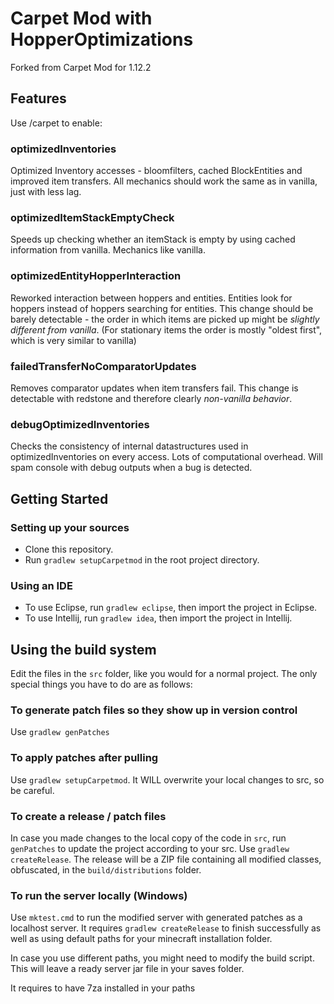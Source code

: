 # Carpet Mod with HopperOptimizations
Forked from Carpet Mod for 1.12.2
## Features

Use /carpet to enable:

### optimizedInventories

Optimized Inventory accesses - bloomfilters, cached BlockEntities and improved item transfers. All mechanics should work the same as in vanilla, just with less lag.


### optimizedItemStackEmptyCheck

Speeds up checking whether an itemStack is empty by using cached information from vanilla. Mechanics like vanilla. 


### optimizedEntityHopperInteraction

Reworked interaction between hoppers and entities. Entities look for hoppers instead of hoppers searching for entities. This change should be barely detectable - the order in which items are picked up might be *slightly different from vanilla*. (For stationary items the order is mostly "oldest first", which is very similar to vanilla)


### failedTransferNoComparatorUpdates

Removes comparator updates when item transfers fail. This change is detectable with redstone and therefore clearly *non-vanilla behavior*.


### debugOptimizedInventories

Checks the consistency of internal datastructures used in optimizedInventories on every access. Lots of computational overhead. Will spam console with debug outputs when a bug is detected. 



## Getting Started
### Setting up your sources
- Clone this repository.
- Run `gradlew setupCarpetmod` in the root project directory.

### Using an IDE
- To use Eclipse, run `gradlew eclipse`, then import the project in Eclipse.
- To use Intellij, run `gradlew idea`, then import the project in Intellij.

## Using the build system
Edit the files in the `src` folder, like you would for a normal project. The only special things you have to do are as follows:
### To generate patch files so they show up in version control
Use `gradlew genPatches`
### To apply patches after pulling
Use `gradlew setupCarpetmod`. It WILL overwrite your local changes to src, so be careful.
### To create a release / patch files
In case you made changes to the local copy of the code in `src`, run `genPatches` to update the project according to your src.
Use `gradlew createRelease`. The release will be a ZIP file containing all modified classes, obfuscated, in the `build/distributions` folder.
### To run the server locally (Windows)
Use `mktest.cmd` to run the modified server with generated patches as a localhost server. It requires `gradlew createRelease` to finish successfully as well as using default paths for your minecraft installation folder.

In case you use different paths, you might need to modify the build script.
This will leave a ready server jar file in your saves folder.

It requires to have 7za installed in your paths
